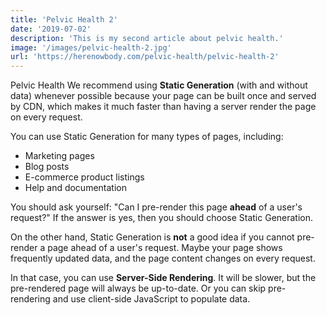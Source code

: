 ```yaml
---
title: 'Pelvic Health 2'
date: '2019-07-02'
description: 'This is my second article about pelvic health.'
image: '/images/pelvic-health-2.jpg'
url: 'https://herenowbody.com/pelvic-health/pelvic-health-2'
---
```


Pelvic Health We recommend using **Static Generation** (with and without data) whenever possible because your page can be built once and served by CDN, which makes it much faster than having a server render the page on every request.

You can use Static Generation for many types of pages, including:

- Marketing pages
- Blog posts
- E-commerce product listings
- Help and documentation

You should ask yourself: "Can I pre-render this page **ahead** of a user's request?" If the answer is yes, then you should choose Static Generation.

On the other hand, Static Generation is **not** a good idea if you cannot pre-render a page ahead of a user's request. Maybe your page shows frequently updated data, and the page content changes on every request.

In that case, you can use **Server-Side Rendering**. It will be slower, but the pre-rendered page will always be up-to-date. Or you can skip pre-rendering and use client-side JavaScript to populate data.